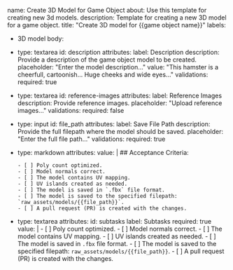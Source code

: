 
name: Create 3D Model for Game Object
about: Use this template for creating new 3d models.
description: Template for creating a new 3D model for a game object.
title: "Create 3D model for {{game object name}}"
labels:
  - 3D model
body:
  - type: textarea
    id: description
    attributes:
      label: Description
      description: Provide a description of the game object model to be created.
      placeholder: "Enter the model description..."
      value: "This hamster is a cheerfull, cartoonish... Huge cheeks and wide eyes..."
    validations:
      required: true
    
  - type: textarea
    id: reference-images
    attributes:
      label: Reference Images
      description: Provide reference images.
      placeholder: "Upload reference images..."
    validations:
      required: false

  - type: input
    id: file_path
    attributes:
      label: Save File Path
      description: Provide the full filepath where the model should be saved.
      placeholder: "Enter the full file path..."
    validations:
      required: true

  - type: markdown
    attributes:
      value: |
        ## Acceptance Criteria:

        - [ ] Poly count optimized.
        - [ ] Model normals correct.
        - [ ] The model contains UV mapping.
        - [ ] UV islands created as needed.
        - [ ] The model is saved in `.fbx` file format.
        - [ ] The model is saved to the specified filepath: `raw_assets/models/{{file_path}}`.
        - [ ] A pull request (PR) is created with the changes.
    
  - type: textarea
    attributes:
      id: subtasks
      label: Subtasks
      required: true
      value: |
        - [ ] Poly count optimized.
        - [ ] Model normals correct.
        - [ ] The model contains UV mapping.
        - [ ] UV islands created as needed.
        - [ ] The model is saved in `.fbx` file format.
        - [ ] The model is saved to the specified filepath: `raw_assets/models/{{file_path}}`.
        - [ ] A pull request (PR) is created with the changes.

